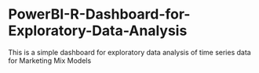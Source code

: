 # PowerBI-R-Dashboard-for-Exploratory-Data-Analysis
This is a simple dashboard for exploratory data analysis of time series data for Marketing Mix Models
